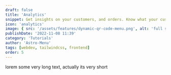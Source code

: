 ```yaml
---
draft: false
title: 'Analytics'
snippet: Get insights on your customers, and orders. Know what your customers like, and what they do not like. Improve your menu based on the data you get.
icon: 'analytics'
image: { src: '/assets/features/dynamic-qr-code-menu.png', alt: 'full stack web development' }
publishDate: '2022-11-08 11:39'
category: 'Tutorials'
author: 'Astro-Menu'
tags: [webdev, tailwindcss, frontend]
order: 5
---
```


lorem some very long text, actually its very short
